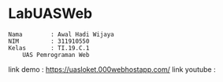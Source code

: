 # LabUASWeb

```
Nama        : Awal Hadi Wijaya
NIM         : 311910550
Kelas       : TI.19.C.1
    UAS Pemrograman Web     
```

link demo : https://uasloket.000webhostapp.com/
link youtube : 
